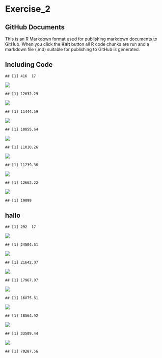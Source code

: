 Exercise\_2
================

## GitHub Documents

This is an R Markdown format used for publishing markdown documents to
GitHub. When you click the **Knit** button all R code chunks are run and
a markdown file (.md) suitable for publishing to GitHub is generated.

## Including Code

    ## [1] 416  17

![](Untitled_files/figure-gfm/sclass_350-1.png)<!-- -->

    ## [1] 12632.29

![](Untitled_files/figure-gfm/sclass_350-2.png)<!-- -->

    ## [1] 11444.69

![](Untitled_files/figure-gfm/sclass_350-3.png)<!-- -->

    ## [1] 10855.64

![](Untitled_files/figure-gfm/sclass_350-4.png)<!-- -->

    ## [1] 11010.26

![](Untitled_files/figure-gfm/sclass_350-5.png)<!-- -->

    ## [1] 11239.36

![](Untitled_files/figure-gfm/sclass_350-6.png)<!-- -->

    ## [1] 12662.22

![](Untitled_files/figure-gfm/sclass_350-7.png)<!-- -->

    ## [1] 19099

## hallo

    ## [1] 292  17

![](Untitled_files/figure-gfm/sclass_65-1.png)<!-- -->

    ## [1] 24504.61

![](Untitled_files/figure-gfm/sclass_65-2.png)<!-- -->

    ## [1] 21642.07

![](Untitled_files/figure-gfm/sclass_65-3.png)<!-- -->

    ## [1] 17967.07

![](Untitled_files/figure-gfm/sclass_65-4.png)<!-- -->

    ## [1] 16875.61

![](Untitled_files/figure-gfm/sclass_65-5.png)<!-- -->

    ## [1] 18564.92

![](Untitled_files/figure-gfm/sclass_65-6.png)<!-- -->

    ## [1] 33589.44

![](Untitled_files/figure-gfm/sclass_65-7.png)<!-- -->

    ## [1] 70287.56
